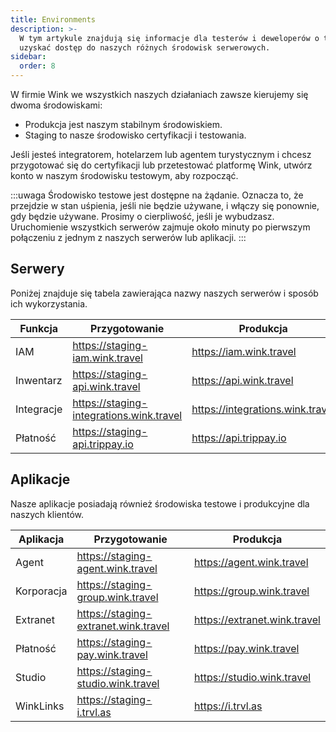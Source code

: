 ```yaml
---
title: Environments
description: >-
  W tym artykule znajdują się informacje dla testerów i deweloperów o tym, jak
  uzyskać dostęp do naszych różnych środowisk serwerowych.
sidebar:
  order: 8
---
```

W firmie Wink we wszystkich naszych działaniach zawsze kierujemy się dwoma środowiskami:

* Produkcja jest naszym stabilnym środowiskiem.
* Staging to nasze środowisko certyfikacji i testowania.

Jeśli jesteś integratorem, hotelarzem lub agentem turystycznym i chcesz przygotować się do certyfikacji lub przetestować platformę Wink, utwórz konto w naszym środowisku testowym, aby rozpocząć.

:::uwaga
Środowisko testowe jest dostępne na żądanie. Oznacza to, że przejdzie w stan uśpienia, jeśli nie będzie używane, i włączy się ponownie, gdy będzie używane. Prosimy o cierpliwość, jeśli je wybudzasz. Uruchomienie wszystkich serwerów zajmuje około minuty po pierwszym połączeniu z jednym z naszych serwerów lub aplikacji.
:::

## Serwery

Poniżej znajduje się tabela zawierająca nazwy naszych serwerów i sposób ich wykorzystania.

| Funkcja | Przygotowanie | Produkcja
| ------- | ------- | ---------- |
| IAM | https://staging-iam.wink.travel | https://iam.wink.travel |
| Inwentarz | https://staging-api.wink.travel | https://api.wink.travel |
| Integracje | https://staging-integrations.wink.travel | https://integrations.wink.travel |
| Płatność | https://staging-api.trippay.io | https://api.trippay.io |

## Aplikacje

Nasze aplikacje posiadają również środowiska testowe i produkcyjne dla naszych klientów.

| Aplikacja | Przygotowanie | Produkcja
| ------- | ------- | ---------- |
| Agent | https://staging-agent.wink.travel | https://agent.wink.travel |
| Korporacja | https://staging-group.wink.travel | https://group.wink.travel |
| Extranet | https://staging-extranet.wink.travel | https://extranet.wink.travel |
| Płatność | https://staging-pay.wink.travel | https://pay.wink.travel |
| Studio | https://staging-studio.wink.travel | https://studio.wink.travel |
| WinkLinks | https://staging-i.trvl.as | https://i.trvl.as |

